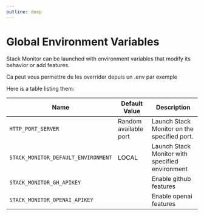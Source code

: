 ```yaml
---
outline: deep
---
```


# Global Environment Variables

Stack Monitor can be launched with environment variables that modify its behavior or add features.

Ca peut vous permettre de les overrider depuis un .env par exemple 

Here is a table listing them:

| Name              | Default Value           | Description                                    |
|-------------------|-------------------------|------------------------------------------------|
| `HTTP_PORT_SERVER` | Random available port  | Launch Stack Monitor on the specified port.    |
| `STACK_MONITOR_DEFAULT_ENVIRONMENT` | LOCAL  | Launch Stack Monitor with specified environment    |
| `STACK_MONITOR_GH_APIKEY` |   | Enable github features     |
| `STACK_MONITOR_OPENAI_APIKEY` |   | Enable openai features     |

